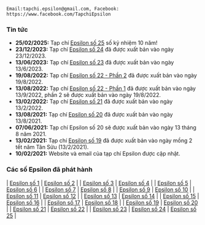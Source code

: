     Email:tapchi.epsilon@gmail.com, Facebook: https://www.facebook.com/TapchiEpsilon

### Tin tức 
* **25/02/2025:** Tạp chí [Epsilon số 25](/archives/Epsilon_vol25_2025February.pdf) số kỷ nhiệm 10 năm! 
* **23/12/2023:** Tạp chí [Epsilon số 24](/archives/Epsilon_vol24_2023December.pdf) đã được xuất bản vào ngày 23/12/2023. 
* **13/06/2023:** Tạp chí [Epsilon số 23](/archives/Epsilon_vol23_2023June.pdf) đã được xuất bản vào ngày 13/6/2023. 
* **19/08/2022:** Tạp chí [Epsilon số 22 - Phần 2](/archives/Epsilon_vol22_2022August.pdf) đã được xuất bản vào ngày 19/8/2022.
* **13/08/2022:** Tạp chí [Epsilon số 22 - Phần 1](/archives/Epsilon_vol22_2022August.pdf) đã được xuất bản vào ngày 13/9/2022, phần 2 sẽ được xuất bản vào ngày 19/8/2022.
* **13/02/2022:** Tạp chí [Epsilon số 21](/archives/Epsilon_vol21_2022February.pdf) đã được xuất bản vào ngày 13/2/2022.
* **13/08/2021:** Tạp chí [Epsilon số 20](/archives/epsilon_vol20_2021August.pdf) đã được xuất bản vào ngày 13/8/2021.
* **07/06/2021:** Tạp chí Epsilon số 20 sẽ được xuất bản vào ngày 13 tháng 8 năm 2021.
* **13/02/2021:** Tạp chí [Epsilon số 19](/archives/epsilon_vol19_2021February.pdf) đã được xuất bản vào ngày mồng 2 tết năm Tân Sửu (13/2/2021).
* **10/02/2021:** Website và email của tạp chí Epsilon được cập nhật.

### Các số Epsilon đã phát hành 
| [Epsilon số 1](/archives/epsilon_vol01_2015February.pdf) 
| [Epsilon số 2](/archives/epsilon_vol02_2015April.pdf) |
| [Epsilon số 3](/archives/epsilon_vol03_2015June.pdf) 
| [Epsilon số 4](/archives/epsilon_vol04_2015August_beta.pdf) |
| [Epsilon số 5](/archives/epsilon_vol05_2015October.pdf) 
| [Epsilon số 6](/archives/Epsilon_vol06_2015December.pdf) |
| [Epsilon số 7](/archives/epsilon_vol07_2016February.pdf) 
| [Epsilon số 8](/archives/epsilon_vol08_2016April.pdf) |
| [Epsilon số 9](/archives/epsilon_vol09_2016June.pdf) 
| [Epsilon số 10](/archives/epsilon_vol10_2016August.pdf) |
| [Epsilon số 11](/archives/epsilon_vol11_2016October.pdf) 
| [Epsilon số 12](/archives/epsilon_vol12_2016December.pdf) |
| [Epsilon số 13](/archives/epsilon_vol13_2017February.pdf) 
| [Epsilon số 14](/archives/epsilon_vol14_2018December.pdf) |
| [Epsilon số 15](/archives/epsilon_vol15_2019June.pdf) 
| [Epsilon số 16](/archives/epsilon_vol16_2019December.pdf) |
| [Epsilon số 17](/archives/epsilon_vol17_2020April.pdf) 
| [Epsilon số 18](/archives/epsilon_vol18_2020August.pdf) |
| [Epsilon số 19](/archives/epsilon_vol19_2021February.pdf) 
| [Epsilon số 20](/archives/epsilon_vol20_2021August.pdf) |
| [Epsilon số 21](/archives/Epsilon_vol21_2022February.pdf) 
| [Epsilon số 22](/archives/Epsilon_vol22_2022August.pdf) |
| [Epsilon số 23](/archives/Epsilon_vol23_2023June.pdf) 
| [Epsilon số 24](/archives/Epsilon_vol24_2023December.pdf) 
| [Epsilon số 25](/archives/Epsilon_vol25_2025February.pdf) |
